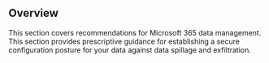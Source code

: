 ## Overview

This section covers recommendations for Microsoft 365 data management. This section provides prescriptive guidance for establishing a secure configuration posture for your data against data spillage and exfiltration.
